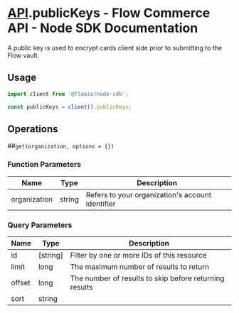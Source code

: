 # [API](README.md).publicKeys - Flow Commerce API - Node SDK Documentation

A public key is used to encrypt cards client side prior to submitting to the Flow vault.

## Usage

```JavaScript
import client from '@flowio/node-sdk';

const publicKeys = client().publicKeys;
```

## Operations

##`get(organization, options = {})`

### Function Parameters

| Name  | Type | Description |
| ---- | ---- | ---- |
| organization | string | Refers to your organization&#x27;s account identifier |

### Query Parameters

| Name  | Type | Description |
| ---- | ---- | ---- |
| id | [string] | Filter by one or more IDs of this resource |
| limit | long | The maximum number of results to return |
| offset | long | The number of results to skip before returning results |
| sort | string |  |

